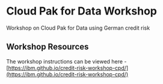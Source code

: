 # Cloud Pak for Data Workshop

Workshop on Cloud Pak for Data using German credit risk

## Workshop Resources

The workshop instructions can be viewed here - [https://ibm.github.io/credit-risk-workshop-cpd/](https://ibm.github.io/credit-risk-workshop-cpd/)

<!--* [Instructor Guide](admin-guide/README.md)-->
